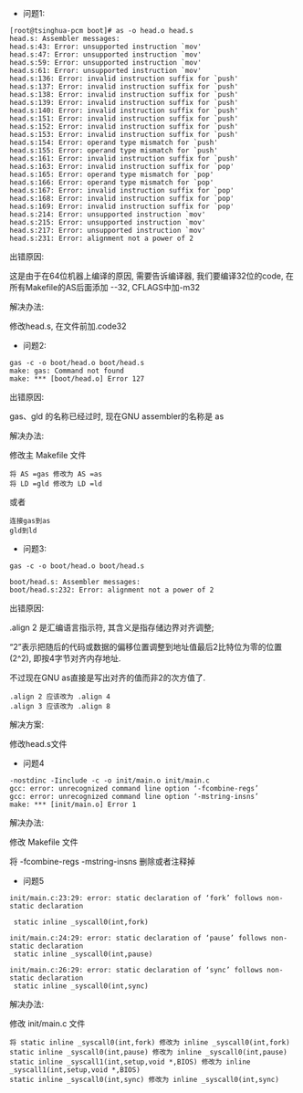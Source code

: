 - 问题1: 

```
[root@tsinghua-pcm boot]# as -o head.o head.s 
head.s: Assembler messages:
head.s:43: Error: unsupported instruction `mov'
head.s:47: Error: unsupported instruction `mov'
head.s:59: Error: unsupported instruction `mov'
head.s:61: Error: unsupported instruction `mov'
head.s:136: Error: invalid instruction suffix for `push'
head.s:137: Error: invalid instruction suffix for `push'
head.s:138: Error: invalid instruction suffix for `push'
head.s:139: Error: invalid instruction suffix for `push'
head.s:140: Error: invalid instruction suffix for `push'
head.s:151: Error: invalid instruction suffix for `push'
head.s:152: Error: invalid instruction suffix for `push'
head.s:153: Error: invalid instruction suffix for `push'
head.s:154: Error: operand type mismatch for `push'
head.s:155: Error: operand type mismatch for `push'
head.s:161: Error: invalid instruction suffix for `push'
head.s:163: Error: invalid instruction suffix for `pop'
head.s:165: Error: operand type mismatch for `pop'
head.s:166: Error: operand type mismatch for `pop'
head.s:167: Error: invalid instruction suffix for `pop'
head.s:168: Error: invalid instruction suffix for `pop'
head.s:169: Error: invalid instruction suffix for `pop'
head.s:214: Error: unsupported instruction `mov'
head.s:215: Error: unsupported instruction `mov'
head.s:217: Error: unsupported instruction `mov'
head.s:231: Error: alignment not a power of 2
```

出错原因: 

这是由于在64位机器上编译的原因, 需要告诉编译器, 我们要编译32位的code, 在所有Makefile的AS后面添加 --32, CFLAGS中加-m32

解决办法: 

修改head.s, 在文件前加.code32

- 问题2: 

```
gas -c -o boot/head.o boot/head.s
make: gas: Command not found
make: *** [boot/head.o] Error 127
```

出错原因: 

gas、gld 的名称已经过时, 现在GNU assembler的名称是 as


解决办法: 

修改主 Makefile 文件

```
将 AS =gas 修改为 AS =as
将 LD =gld 修改为 LD =ld
```

或者

```
连接gas到as 
gld到ld
```

- 问题3: 

```
gas -c -o boot/head.o boot/head.s

boot/head.s: Assembler messages:
boot/head.s:232: Error: alignment not a power of 2
```

出错原因: 

.align 2 是汇编语言指示符, 其含义是指存储边界对齐调整; 

“2”表示把随后的代码或数据的偏移位置调整到地址值最后2比特位为零的位置(2^2), 即按4字节对齐内存地址. 

不过现在GNU as直接是写出对齐的值而非2的次方值了. 

```
.align 2 应该改为 .align 4
.align 3 应该改为 .align 8
```

解决方案: 

修改head.s文件

- 问题4

```
-nostdinc -Iinclude -c -o init/main.o init/main.c
gcc: error: unrecognized command line option ‘-fcombine-regs’
gcc: error: unrecognized command line option ‘-mstring-insns’
make: *** [init/main.o] Error 1
```

解决办法: 

修改 Makefile 文件

将 -fcombine-regs -mstring-insns 删除或者注释掉 

- 问题5
 
```
init/main.c:23:29: error: static declaration of ‘fork’ follows non-static declaration

 static inline _syscall0(int,fork)

init/main.c:24:29: error: static declaration of ‘pause’ follows non-static declaration
 static inline _syscall0(int,pause)

init/main.c:26:29: error: static declaration of ‘sync’ follows non-static declaration
 static inline _syscall0(int,sync)
```

解决办法: 

修改 init/main.c 文件

```
将 static inline _syscall0(int,fork) 修改为 inline _syscall0(int,fork)
static inline _syscall0(int,pause) 修改为 inline _syscall0(int,pause)
static inline _syscall1(int,setup,void *,BIOS) 修改为 inline _syscall1(int,setup,void *,BIOS)
static inline _syscall0(int,sync) 修改为 inline _syscall0(int,sync)
```